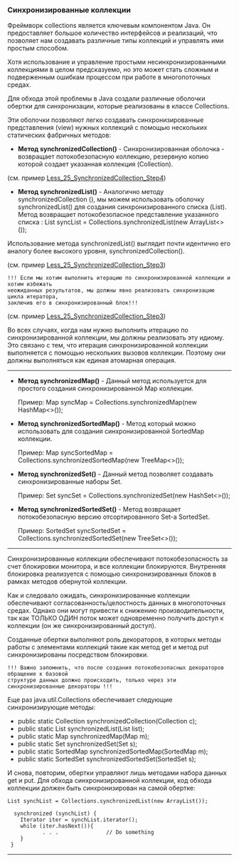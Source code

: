 ### Cинхронизированные коллекции

Фреймворк collections является ключевым компонентом Java. Он предоставляет большое
количество интерфейсов и реализаций, что позволяет нам создавать различные типы
коллекций и управлять ими простым способом.

Хотя использование и управление простыми несинхронизированными коллекциями в целом
предсказуемо, но это может стать сложным и подверженным ошибкам процессом при работе
в многопоточных средах.

Для обхода этой проблемы в Java создали различные оболочки обертки для синхронизации,
которые реализованы в классе Collections.

Эти оболочки позволяют легко создавать синхронизированные представления (view) нужных
коллекций с помощью нескольких статических фабричных методов:

- **Метод synchronizedCollection()** - Синхронизированная оболочка - возвращает потокобезопасную коллекцию, резервную копию которой
создает указанная коллекция (Collection).

(см. пример [Less_25_SynchronizedCollection_Step4](./Less_25_SynchronizedCollection_Step4.java))

- **Метод synchronizedList()** - 
Аналогично методу synchronizedCollection (), мы можем использовать оболочку synchronizedList()
для создания синхронизированного cписка (List). Метод возвращает потокобезопасное представление
указанного списка : List syncList = Collections.synchronizedList(new ArrayList<>());

Использование метода synchronizedList() выглядит почти идентично его аналогу более высокого уровня,
synchronizedCollection().

(см. пример [Less_25_SynchronizedCollection_Step3](./Less_25_SynchronizedCollection_Step3.java))

    !!! Если мы хотим выполнить итерацию по синхронизированной коллекции и хотим избежать
    неожиданных результатов, мы должны явно реализовать синхронизацию цикла итератора,
    заключив его в синхронизированный блок!!!

(см. пример [Less_25_SynchronizedCollection_Step3](./Less_25_SynchronizedCollection_Step3.java))

Во всех случаях, когда нам нужно выполнить итерацию по синхронизированной коллекции, мы
должны реализовать эту идиому. Это связано с тем, что итерация синхронизированной коллекции
выполняется с помощью нескольких вызовов коллекции. Поэтому они должны выполняться как единая
атомарная операция.

---

- **Метод synchronizedMap()** - Данный метод используется для простого создания синхронизированной Map коллекции.

    Пример: Map syncMap = Collections.synchronizedMap(new HashMap<>());

- **Метод synchronizedSortedMap()** - Метод который можно использовать для создания синхронизированной SortedMap коллекции.

    Пример: Map syncSortedMap = Collections.synchronizedSortedMap(new TreeMap<>());

- **Метод synchronizedSet()** - Данный метод позволяет создавать синхронизированные наборы Set.
  
    Пример: Set syncSet = Collections.synchronizedSet(new HashSet<>());

- **Метод synchronizedSortedSet()** - Метод возвращает потокобезопасную версию отсортированного Set-а SortedSet.
  
    Пример: SortedSet syncSortedSet = Collections.synchronizedSortedSet(new TreeSet<>());

---
Синхронизированные коллекции обеспечивают потокобезопасность за счет блокировки монитора, и все
коллекции блокируются. Внутренняя блокировка реализуется с помощью синхронизированных блоков в
рамках методов обернутой коллекции.

Как и следовало ожидать, синхронизированные коллекции обеспечивают согласованность/целостность
данных в многопоточных средах. Однако они могут привести к снижению производительности, так как
ТОЛЬКО ОДИН поток может одновременно получить доступ к коллекции (он же синхронизированный доступ).

Созданные обертки выполняют роль декораторов, в которых методы работы с элементами коллекций
такие как метод get и метод put синхронизированы посредством блокировки.

    !!! Важно запомнить, что после создания потокобезопасных декораторов обращение к базовой
    структуре данных должно происходить, только через эти синхронизированные декораторы !!!

Еще раз java.util.Collections обеспечивает следующие синхронизирующие методы:
- public static Collection synchronizedCollection(Collection c);
- public static List synchronizedList(List list);
- public static Map synchronizedMap(Map m);
- public static Set synchronizedSet(Set s);
- public static SortedMap synchronizedSortedMap(SortedMap m);
- public static SortedSet synchronizedSortedSet(SortedSet s);

И снова, повторим, обертки управляют лишь методами набора данных get и put.
Для обхода синхронизированной коллекции, код обхода коллекции должен быть
синхронизирован на самой обертке:

    List synchList = Collections.synchronizedList(new ArrayList());
    
      synchronized (synchList) {
        Iterator iter = synchList.iterator();
        while (iter.hasNext()){
               . . .               // Do something
        }
     }
     
---

